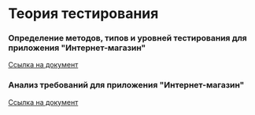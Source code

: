 # Теория тестирования

### Определение методов, типов и уровней тестирования для приложения "Интернет-магазин" 
[Сcылка на документ](https://docs.google.com/spreadsheets/d/1qxb-wgAXDWZSzXXeujB89Jd-9ltE954iDhN2avrfpKE/edit?gid=0#gid=0)

### Анализ требований для приложения "Интернет-магазин" 
[Сcылка на документ](https://docs.google.com/spreadsheets/d/17SouEZ52z0_DbWNvPbDNzetawCzF1wpZQwDpDowiPd0/edit?gid=1776886247#gid=1776886247)
